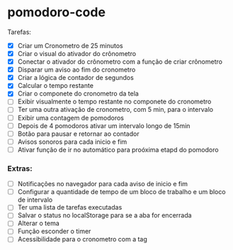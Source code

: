 # pomodoro-code

Tarefas:

- [x] Criar um Cronometro de 25 minutos
- [x] Criar o visual do ativador do crônometro
- [x] Conectar o ativador do crônometro com a função de criar crônometro
- [x]  Disparar um aviso ao fim do cronometro
- [x] Criar a lógica de contador de segundos
- [x] Calcular o tempo restante
- [x] Criar o componete do cronometro da tela
- [ ] Exibir visualmente o tempo restante no componete do cronometro
- [ ] Ter uma outra ativação de cronometro, com 5 min, para o intervalo
- [ ] Exibir uma contagem de pomodoros
- [ ] Depois de 4 pomodoros ativar um intervalo longo de 15min
- [ ] Botão para pausar e retornar ao contador
- [ ] Avisos sonoros para cada inicio e fim
- [ ] Ativar função de ir no automático para proóxima etapd do pomodoro 

### Extras:

- [ ] Notificações no navegador para cada aviso de inicio e fim
- [ ] Configurar a quantidade de tempo de um bloco de trabalho e um bloco de intervalo
- [ ] Ter uma lista de tarefas executadas
- [ ] Salvar o status no localStorage para se a aba for encerrada
- [ ] Alterar o tema
- [ ] Função esconder o timer
- [ ] Acessibilidade para o cronometro com a tag <time>